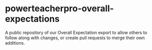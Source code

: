 # powerteacherpro-overall-expectations
A public repository of our Overall Expectation export to allow others to follow along with changes, or create pull requests to merge their own additions.
